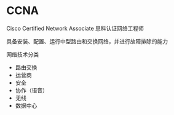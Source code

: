 # CCNA

Cisco Certified Network Associate 思科认证网络工程师

具备安装、配置、运行中型路由和交换网络，并进行故障排除的能力

网络技术分类

- 路由交换
- 运营商
- 安全
- 协作（语音）
- 无线
- 数据中心

